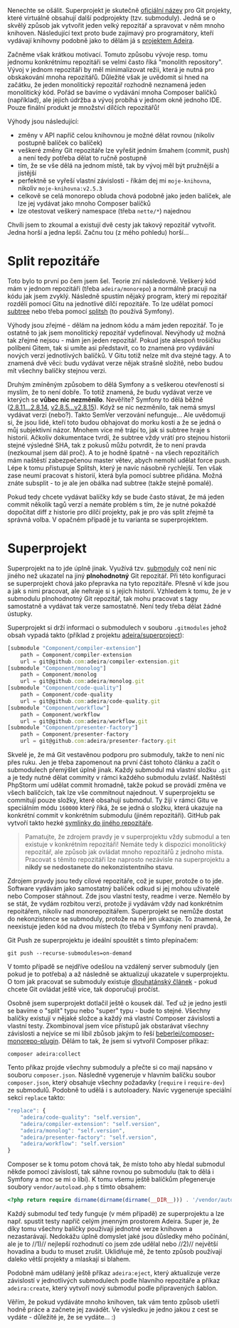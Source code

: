Nenechte se ošálit. Superprojekt je skutečně [oficiální název](https://git-scm.com/docs/git-submodule#git-submodule-add) pro Git projekty, které virtuálně obsahují další podprojekty (tzv. submoduly). Jedná se o skvělý způsob jak vytvořit jeden velký repozitář a spravovat v něm mnoho knihoven. Následující text proto bude zajímavý pro programátory, kteří vydávají knihovny podobně jako to dělám já s [projektem Adeira](https://github.com/adeira).

Začněme však krátkou motivací. Tomuto způsobu vývoje resp. tomu jednomu konkrétnímu repozitáři se velmi často říká "monolith repository". Vývoj v jednom repozitáři by měl minimalizovat režii, která je nutná pro obskakování mnoha repozitářů. Důležité však je uvědomit si hned na začátku, že jeden monolitický repozitář rozhodně neznamená jeden monolitický kód. Pořád se bavíme o vydávání mnoha Composer balíčků (například), ale jejich údržba a vývoj probíhá v jednom okně jednoho IDE. Pouze finální produkt je množství dílčích repozitářů!

Výhody jsou následující:
- změny v API napříč celou knihovnou je možné dělat rovnou (nikoliv postupně balíček co balíček)
- veškeré změny Git repozitáře lze vyřešit jedním šmahem (commit, push) a není tedy potřeba dělat to ručně postupně
- tím, že se vše dělá na jednom místě, tak by vývoj měl být pružnější a jistější
- perfektně se vyřeší vlastní závislosti - říkám dej mi `moje-knihovna`, nikoliv `moje-knihovna:v2.5.3`
- celkově se celá monorepo obluda chová podobně jako jeden balíček, ale lze jej vydávat jako mnoho Composer balíčků
- lze otestovat veškerý namespace (třeba `nette/*`) najednou

Chvíli jsem to zkoumal a existují dvě cesty jak takový repozitář vytvořit. Jedna horší a jedna lepší. Začnu tou (z mého pohledu) horší...

Split repozitáře
===
Toto bylo to první po čem jsem šel. Teorie zní následovně. Veškerý kód mám v jednom repozitáři (třeba `adeira/monorepo`) a normálně pracuji na kódu jak jsem zvyklý. Následně spustím nějaký program, který mi repozitář rozdělí pomocí Gitu na jednotlivé dílčí repozitáře. To lze udělat pomocí [subtree](https://github.com/git/git/blob/master/contrib/subtree/git-subtree.txt) nebo třeba pomocí [splitsh](https://github.com/splitsh/lite) (to používá Symfony).

Výhody jsou zřejmé - dělám na jednom kódu a mám jeden repozitář. To je ostatně to jak jsem monolitický repozitář vydefinoval. Nevýhody už možná tak zřejmé nejsou - mám jen jeden repozitář. Pokud jste alespoň trošičku políbeni Gitem, tak si umíte asi představit, co to znamená pro vydávání nových verzí jednotlivých balíčků. V Gitu totiž nelze mít dva stejné tagy. A to znamená dvě věci: budu vydávat verze nějak strašně složitě, nebo budou mít všechny balíčky stejnou verzi.

Druhým zmíněným způsobem to dělá Symfony a s veškerou otevřeností si myslím, že to není dobře. To totiž znamená, že budu vydávat verze ve kterých se **vůbec nic nezměnilo**. Nevěříte? Symfony to dělá běžně ([2.8.11...2.8.14](https://github.com/symfony/security-http/compare/v2.8.11...v2.8.14), [v2.8.5...v2.8.15](https://github.com/symfony/ldap/compare/v2.8.5...v2.8.15)). Když se nic nezměnilo, tak nemá smysl vydávat verzi (nebo?). Takto SemVer verzování nefunguje... Ale uvědomuji si, že jsou lidé, kteří toto budou obhajovat do morku kosti a že se jedná o můj subjektivní názor. Mnohem více mě trápí to, jak si subtree hraje s historií. Ačkoliv dokumentace tvrdí, že subtree vždy vrátí pro stejnou historii stejné výsledné SHA, tak z pokusů můžu potvrdit, že to není pravda (nezkoumal jsem dál proč). A to je hodně špatně - na všech repozitářích mám naštěstí zabezpečenou master větev, abych nemohl udělat force push. Lépe k tomu přistupuje Splitsh, který je navíc násobně rychlejší. Ten však zase neumí pracovat s historií, která byla pomocí subtree přidána. Možná znáte subsplit - to je ale jen obálka nad subtree (takže stejně pomalé).

Pokud tedy chcete vydávat balíčky kdy se bude často stávat, že má jeden commit několik tagů verzí a nemáte problém s tím, že je nutné pokaždé dopočítat diff z historie pro dílčí projekty, pak je pro vás split zřejmě ta správná volba. V opačném případě je tu varianta se superprojektem.

Superprojekt
===
Superprojekt na to jde úplně jinak. Využívá tzv. [submoduly](https://git-scm.com/docs/git-submodule) což není nic jiného než ukazatel na jiný **plnohodnotný** Git repozitář. Při této konfiguraci se superprojekt chová jako přepravka na tyto repozitáře. Přesně ví kde jsou a jak s nimi pracovat, ale nehraje si s jejich historií. Vzhledem k tomu, že je v submodulu plnohodnotný Git repozitář, tak mohu pracovat s tagy samostatně a vydávat tak verze samostatně. Není tedy třeba dělat žádné ústupky.

Superprojekt si drží informaci o submodulech v souboru `.gitmodules` jehož obsah vypadá takto (příklad z projektu [adeira/superproject](https://github.com/adeira/superproject)):

```js
[submodule "Component/compiler-extension"]
	path = Component/compiler-extension
	url = git@github.com:adeira/compiler-extension.git
[submodule "Component/monolog"]
	path = Component/monolog
	url = git@github.com:adeira/monolog.git
[submodule "Component/code-quality"]
	path = Component/code-quality
	url = git@github.com:adeira/code-quality.git
[submodule "Component/workflow"]
	path = Component/workflow
	url = git@github.com:adeira/workflow.git
[submodule "Component/presenter-factory"]
	path = Component/presenter-factory
	url = git@github.com:adeira/presenter-factory.git
```

Skvelé je, že má Git vestavěnou podporu pro submoduly, takže to není nic přes ruku. Jen je třeba zapomenout na první část tohoto článku a začít o submodulech přemýšlet úplně jinak. Každý submodul má vlastní složku `.git` a je tedy nutné dělat commity v rámci každého submodulu zvlášť. Naštěstí PhpStorm umí udělat commit hromadně, takže pokud se provádí změna ve všech balíčcích, tak lze vše commitnout najednout. V superprojektu se commitují pouze složky, které obsahují submodul. Ty žijí v rámci Gitu ve speciálním módu `160000` který říká, že se jedná o složku, která ukazuje na konkrétní commit v konkrétním submodulu (jiném repozitáři). GitHub pak vytvoří takto hezké [symlinky do jiného repozitáře](https://github.com/adeira/superproject/tree/master/Component).

> Pamatujte, že zdrojem pravdy je v superprojektu vždy submodul a ten existuje v konkrétním repozitáři! Nemáte tedy k dispozici monolitický repozitář, ale způsob jak ovládat mnoho repozitářů z jednoho místa. Pracovat s těmito repozitáři lze naprosto nezávisle na superprojektu a **nikdy se nedostanete do nekonzistentního stavu**.

Zdrojem pravdy jsou tedy cílové repozitáře, což je super, protože o to jde. Software vydávám jako samostatný balíček odkud si jej mohou uživatelé nebo Composer stáhnout. Zde jsou vlastní testy, readme i verze. Nemělo by se stát, že vydám rozbitou verzi, protože ji vydávám vždy nad konkrétním repoitářem, nikoliv nad monorepozitářem. Superprojekt se nemůže dostat do nekonzistence se submoduly, protože na ně jen ukazuje. To znamená, že neexistuje jeden kód na dvou místech (to třeba v Symfony není pravda).

Git Push ze superprojektu je ideální spouštět s tímto přepínačem:

```
git push --recurse-submodules=on-demand
```

V tomto případě se nejdříve odešlou na vzdálený server submoduly (jen pokud je to potřeba) a až následně se aktualizují ukazatele v superprojektu. O tom jak pracovat se submoduly existuje [dlouhatánský článek](https://git-scm.com/book/en/v2/Git-Tools-Submodules) - pokud chcete Git ovládat ještě více, tak doporučuji pročíst.

Osobně jsem superprojekt dotlačil ještě o kousek dál. Teď už je jedno jestli se bavíme o "split" typu nebo "super" typu - bude to stejné. Všechny balíčky existují v nějaké složce a každý má vlastní Composer závislosti a vlastní testy. Zkombinoval jsem více přístupů jak obstarávat všechny závislosti a nejvíce se mi líbil zbůsob jakým to řeší [beberlei/composer-monorepo-plugin](https://github.com/beberlei/composer-monorepo-plugin). Dělám to tak, že jsem si vytvořil Composer příkaz:

```
composer adeira:collect
```

Tento příkaz projde všechny submoduly a přečte si co mají napsáno v souboru `composer.json`. Následně vygeneruje v hlavním balíčku soubor `composer.json`, který obsahuje všechny požadavky (`require` i `require-dev`) ze submodulů. Podobně to udělá i s autoloadery. Navíc vygeneruje speciální sekci `replace` takto:

```js
"replace": {
	"adeira/code-quality": "self.version",
	"adeira/compiler-extension": "self.version",
	"adeira/monolog": "self.version",
	"adeira/presenter-factory": "self.version",
	"adeira/workflow": "self.version"
}
```

Composer se k tomu potom chová tak, že místo toho aby hledal submodul někde pomocí závislostí, tak sáhne rovnou po submodulu (tak to dělá i Symfony a moc se mi o líbí). K tomu všemu ještě balíčkům přegeneruje soubory `vendor/autoload.php` s tímto obsahem:

```php
<?php return require dirname(dirname(dirname(__DIR__))) . '/vendor/autoload.php';
```

Každý submodul teď tedy funguje (v mém případě) ze superprojektu a lze např. spustit testy napříč celým jmenným prostorem Adeira. Super je, že díky tomu všechny balíčky používají jednotné verze knihoven a nezastarávají. Nedokážu úplně domyslet jaké jsou důsledky mého počínání, ale je to //1)// nejlepší rozhodnutí co jsem zde udělal nebo //2)// největší hovadina a budu to muset zrušit. Uklidňuje mě, že tento způsob používají daleko větší projekty a mlaskají si blahem.

Podobně mám udělaný ještě příkaz `adeira:eject`, který aktualizuje verze závislostí v jednotlivých submodulech podle hlavního repozitáře a příkaz `adeira:create`, který vytvoří nový submodul podle připravených šablon.

Věřím, že pokud vydáváte mnoho knihoven, tak vám tento způsob ušetří hodně práce a začnete jej zavádět. Ve výsledku je jedno jakou z cest se vydáte - důležité je, že se vydáte... :)